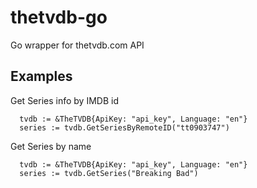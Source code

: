 # thetvdb-go
Go wrapper for thetvdb.com API

## Examples

Get Series info by IMDB id
```
  tvdb := &TheTVDB{ApiKey: "api_key", Language: "en"}
  series := tvdb.GetSeriesByRemoteID("tt0903747")
```

Get Series by name
```
  tvdb := &TheTVDB{ApiKey: "api_key", Language: "en"}
  series := tvdb.GetSeries("Breaking Bad")
```
